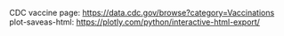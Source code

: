 CDC vaccine page: https://data.cdc.gov/browse?category=Vaccinations  
plot-saveas-html: https://plotly.com/python/interactive-html-export/  
